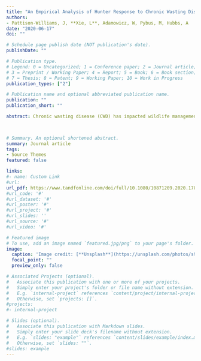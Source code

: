 ```yaml
---
title: "An Empirical Analysis of Hunter Response to Chronic Wasting Disease in Alberta" 
authors:
- Pattison-Williams, J, **Xie, L**, Adamowicz, W, Pybus, M, Hubbs, A
date: "2020-06-17"
doi: ""

# Schedule page publish date (NOT publication's date).
publishDate: ""

# Publication type.
# Legend: 0 = Uncategorized; 1 = Conference paper; 2 = Journal article;
# 3 = Preprint / Working Paper; 4 = Report; 5 = Book; 6 = Book section;
# 7 = Thesis; 8 = Patent; 9 = Working Paper; 10 = Work in Progress
publication_types: ["2"]

# Publication name and optional abbreviated publication name.
publication: ""
publication_short: ""

abstract: Chronic wasting disease (CWD) has impacted wildlife management in Canada. An integral partner in CWD management is the hunting community. This article empirically explored the response of Alberta mule deer hunters to CWD by modeling license application trends in areas where CWD has been positively detected in wild cervids. The relationship between resident draw applications and covariates of CWD prevalence, hunting quotas, draw success rates, licenses, and environmental indicators was examined with a fixed effects (FE) regression model. Results indicated that hunters are continuing to apply to hunt mule deer in areas with CWD and this relationship is not statistically impacted by the increasing prevalence of CWD. This outcome may be because CWD prevalence in Alberta is relatively low (but increasing), which is consistent with the literature indicating that few hunters avoid CWD zones until prevalence increases dramatically. Results also suggest that hunter-based strategies remain effective options for management. 
  


# Summary. An optional shortened abstract.
summary: Journal article
tags: 
- Source Themes
featured: false

links:
#- name: Custom Link
#url: 
url_pdf: https://www.tandfonline.com/doi/full/10.1080/10871209.2020.1780351
#url_code: '#'
#url_dataset: '#'
#url_poster: '#'
#url_project: '#'
#url_slides: ''
#url_source: '#'
#url_video: '#'

# Featured image
# To use, add an image named `featured.jpg/png` to your page's folder. 
image:
  caption: 'Image credit: [**Unsplash**](https://unsplash.com/photos/s9CC2SKySJM)'
  focal_point: ""
  preview_only: false

# Associated Projects (optional).
#   Associate this publication with one or more of your projects.
#   Simply enter your project's folder or file name without extension.
#   E.g. `internal-project` references `content/project/internal-project/index.md`.
#   Otherwise, set `projects: []`.
#projects:
#- internal-project

# Slides (optional).
#   Associate this publication with Markdown slides.
#   Simply enter your slide deck's filename without extension.
#   E.g. `slides: "example"` references `content/slides/example/index.md`.
#   Otherwise, set `slides: ""`.
#slides: example
---
```


